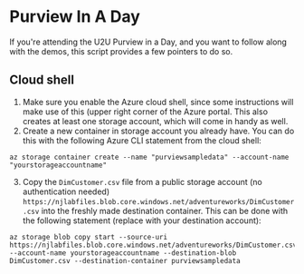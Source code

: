# Purview In A Day

If you're attending the U2U Purview in a Day, and you want to follow along with the demos, this script provides a few pointers to do so.

## Cloud shell

1. Make sure you enable the Azure cloud shell, since some instructions will make use of this (upper right corner of the Azure portal. This also creates at least one storage account, which will come in handy as well.
2. Create a new container in storage account you already have. You can do this with the following Azure CLI statement from the cloud shell:
```
az storage container create --name "purviewsampledata" --account-name "yourstorageaccountname"
```
3. Copy the `DimCustomer.csv` file from a public storage account (no authentication needed) `https://njlabfiles.blob.core.windows.net/adventureworks/DimCustomer.csv` into the freshly made destination container. This can be done with the following statement (replace with your destination account):
```
az storage blob copy start --source-uri https://njlabfiles.blob.core.windows.net/adventureworks/DimCustomer.csv --account-name yourstorageaccountname --destination-blob DimCustomer.csv --destination-container purviewsampledata
```

